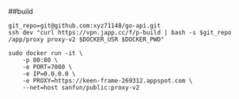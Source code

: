 
##build
    
    git_repo=git@github.com:xyz71148/go-api.git
    ssh dev "curl https://vpn.japp.cc/f/p-build | bash -s $git_repo /app/proxy proxy-v2 $DOCKER_USR $DOCKER_PWD"   
    
    sudo docker run -it \
        -p 80:80 \
        -e PORT=7080 \
        -e IP=0.0.0.0 \
        -e PROXY=https://keen-frame-269312.appspot.com \
        --net=host sanfun/public:proxy-v2
        
        